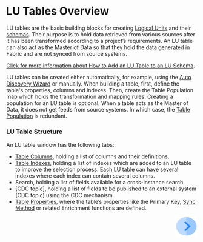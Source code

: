 # LU Tables Overview

LU tables are the basic building blocks for creating [Logical Units](/articles/03_logical_units/01_LU_overview.md) and their [schemas](/articles/03_logical_units/03_LU_schema_window.md). 
Their purpose is to hold data retrieved from various sources after it has been transformed according to a project’s requirements. An LU table can also act as the Master of Data so that they hold the data generated in Fabric and are not synced from source systems.

[Click for more information about How to Add an LU Table to an LU Schema](/articles/03_logical_units/09_add_table_to_a_schema.md). 

LU tables can be created either automatically, for example, using the [Auto Discovery Wizard](/articles/03_logical_units/06_auto_discovery_wizard.md) or manually. 
When building a table, first, define the table's properties, columns and indexes. Then, create the Table Population map which holds the transformation and mapping rules.
Creating a population for an LU table is optional. When a table acts as the Master of Data, it does not get feeds from source systems. In which case, the [Table Population](/articles/07_table_population/01_table_population_overview.md) is redundant.  


### LU Table Structure
An LU table window has the following tabs:
*	[Table Columns](/articles/06_LU_tables/02_create_an_LU_table.md), holding a list of columns and their definitions.
*	[Table Indexes](/articles/06_LU_tables/03_table_indexes.md#index-definition), holding a list of indexes which are added to an LU table to improve the selection process. Each LU table can have several indexes where each index can contain several columns.
*	Search, holding  a list of fields available for a cross-instance search.
*	[CDC topic], holding a list of fields to be published to an external system (CDC topic) using the CDC mechanism.
*	[Table Properties](/articles/06_LU_tables/04_table_properties.md), where the table’s properties like the Primary Key, [Sync Method](/articles/14_sync_LU_instance/04_sync_methods.md) or related Enrichment functions  are defined. 
  
[<img align="right" width="60" height="54" src="/articles/images/Next.png">](/articles/06_LU_tables/02_create_an_LU_table.md)
